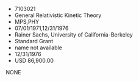 * 7103021
* General Relativistic Kinetic Theory
* MPS,PHY
* 07/01/1971,12/31/1976
* Rainer Sachs, University of California-Berkeley
* Standard Grant
*   name not available
* 12/31/1976
* USD 86,900.00

NONE